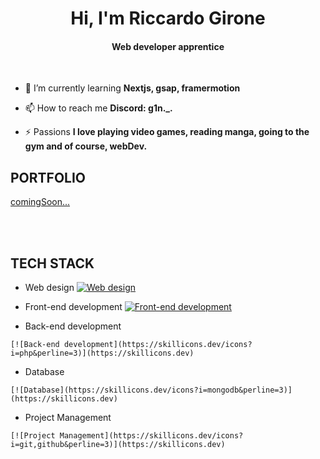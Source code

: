 <h1 align="center">Hi, I'm Riccardo Girone</h1>
<h4 align="center">Web developer apprentice</h4>

</br>

-   🌱 I’m currently learning **Nextjs, gsap, framermotion**

-   📫 How to reach me **Discord: g1n._.**

-   ⚡ Passions **I love playing video games, reading manga, going to the gym and of course, webDev.**


<h2>PORTFOLIO</h2>

[comingSoon...](https://github.com/riccardo-girone)

</br>
</br>

<h2>TECH STACK</h2>

 -   Web design
        [![Web design](https://skillicons.dev/icons?i=figma,xd&perline=3)](https://skillicons.dev)
    
 -   Front-end development
    [![Front-end development](https://skillicons.dev/icons?i=html,css,tailwind,sass,js,react,nextjs&perline=3)](https://skillicons.dev)

 -   Back-end development

    [![Back-end development](https://skillicons.dev/icons?i=php&perline=3)](https://skillicons.dev)

 -   Database

    [![Database](https://skillicons.dev/icons?i=mongodb&perline=3)](https://skillicons.dev)

 -   Project Management

    [![Project Management](https://skillicons.dev/icons?i=git,github&perline=3)](https://skillicons.dev)
